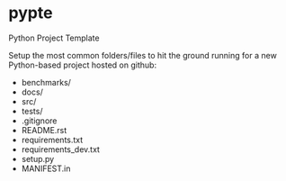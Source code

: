 # pypte
Python Project Template

Setup the most common folders/files to hit the ground running for a new Python-based project hosted on github:
- benchmarks/
- docs/
- src/
- tests/
- .gitignore
- README.rst
- requirements.txt
- requirements_dev.txt 
- setup.py
- MANIFEST.in
